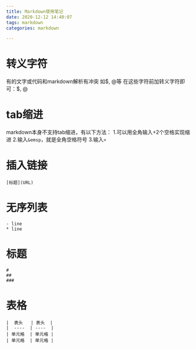 ```yaml
---
title: Markdown使用笔记
date: 2020-12-12 14:40:07
tags: markdown
categories: markdown

---
```


# 转义字符
有的文字或代码和markdown解析有冲突
如$, @等
在这些字符前加转义字符即可：\$, \@

# tab缩进
markdown本身不支持tab缩进，有以下方法：
1.可以用全角输入+2个空格实现缩进
2.输入`&emsp`，就是全角空格符号
3.输入`>`

# 插入链接

    [标题](URL)

# 无序列表

    - line
    * line

# 标题

    #
    ##
    ###

# 表格

    |  表头   | 表头  |
    |  ----  | ----  |
    | 单元格  | 单元格 |
    | 单元格  | 单元格 |

